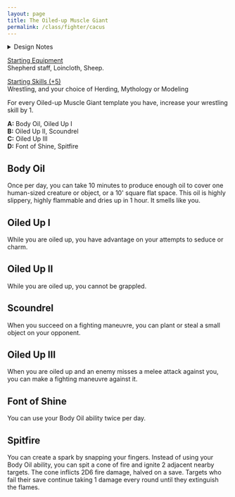 ```yaml
---
layout: page
title: The Oiled-up Muscle Giant
permalink: /class/fighter/cacus
---
```


<details markdown="1">
<summary>Design Notes</summary> 
*This was initially a monster class for the [Cacus](https://saltygoo.github.io/monsters/cacus). In greco-roman mythology, Cacus was a cattle-stealing, fire-breathing giant who fought Hercules. Expending on the [Creature Compendium](https://www.drivethrurpg.com/product/147588/CC1-Creature-Compendium) adaptation of this myth into a DnD monster, I wanted to play on the trope of the handsome ancient greek shepherd who is also an olympian, and make it an asshole jock type of monster. — SaltyGoo*
</details>

<ins>Starting Equipment</ins><br>
Shepherd staff, Loincloth, Sheep.

<ins>Starting Skills (+5)</ins><br>
Wrestling, and your choice of Herding, Mythology or Modeling

For every Oiled-up Muscle Giant template you have, increase your wrestling skill by 1.

**A:** Body Oil, Oiled Up I<br>
**B:** Oiled Up II, Scoundrel<br>
**C:** Oiled Up III<br>
**D:** Font of Shine, Spitfire<br>

## Body Oil
Once per day, you can take 10 minutes to produce enough oil to cover one human-sized creature or object, or a 10' square flat space. This oil is highly slippery, highly flammable and dries up in 1 hour. It smells like you.

## Oiled Up I
While you are oiled up, you have advantage on your attempts to seduce or charm.

## Oiled Up II
While you are oiled up, you cannot be grappled.

## Scoundrel
When you succeed on a fighting maneuvre, you can plant or steal a small object on your opponent.

## Oiled Up III
When you are oiled up and an enemy misses a melee attack against you, you can make a fighting maneuvre against it.

## Font of Shine
You can use your Body Oil ability twice per day.

## Spitfire
You can create a spark by snapping your fingers. Instead of using your Body Oil ability, you can spit a cone of fire and ignite 2 adjacent nearby targets. The cone inflicts 2D6 fire damage, halved on a save. Targets who fail their save continue taking 1 damage every round until they extinguish the flames.
